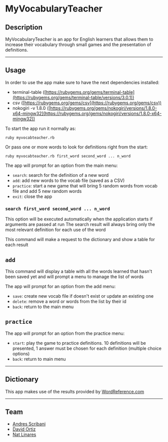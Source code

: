 # MyVocabularyTeacher
## Description

MyVocabularyTeacher is an app for English learners that allows them to increase their vocabulary through small games and the presentation of definitions.

---

## Usage

In order to use the app make sure to have the next dependencies installed:

- terminal-table ([https://rubygems.org/gems/terminal-table](https://rubygems.org/gems/terminal-table/versions/3.0.1))
- csv ([https://rubygems.org/gems/csv](https://rubygems.org/gems/csv))
- nokogiri -v 1.8.0 ([https://rubygems.org/gems/nokogiri/versions/1.8.0-x64-mingw32](https://rubygems.org/gems/nokogiri/versions/1.8.0-x64-mingw32))

To start the app run it normally as:

`ruby myvocabteacher.rb`

Or pass one or more words to look for definitions right from the start:

`ruby myvocabteacher.rb first_word second_word ... n_word`

The app will prompt for an option from the main menu:

- `search`: search for the definition of a new word
- `add`: add new words to the vocab file (saved as a CSV)
- `practice`: start a new game that will bring 5 random words from vocab file and add 5 new random words
- `exit`: close the app

### `search first_word second_word ... n_word`

This option will be executed automatically when the application starts if arguments are passed at run
The search result will always bring only the most relevant definition for each use of the word

This command will make a request to the dictionary and show a table for each result

## `add`

This command will display a table with all the words learned that hasn't been saved yet and will prompt a menu to manage the list of words

The app will prompt for an option from the add menu:

- `save`: create new vocab file if doesn't exist or update an existing one
- `delete`: remove a word or words from the list by their id
- `back`: return to the main menu

## `practice`

The app will prompt for an option from the practice menu:

- `start`: play the game to practice definitions. 10 definitions will be presented, 1 answer must be chosen for each definition (multiple choice options)
- `back`: return to main menu

---

## Dictionary

This app makes use of the results provided by [WordReference.com](https://www.wordreference.com/)

---

## Team

- [Andres Scribani](https://github.com/scribani)
- [David Ortiz](https://github.com/dortizp)
- [Nat Linares](https://github.com/natlines1492)
